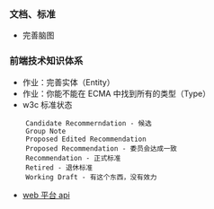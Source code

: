 ### 文档、标准

- 完善脑图

### 前端技术知识体系

- 作业：完善实体（Entity）
- 作业：你能不能在 ECMA 中找到所有的类型（Type）
- w3c 标准状态

```
    Candidate Recommerndation - 候选
    Group Note
    Proposed Edited Recommendation
    Proposed Recommendation - 委员会达成一致
    Recommendation - 正式标准
    Retired - 退休标准
    Working Draft - 有这个东西，没有效力
```

- [web 平台 api](webplatform.github.io/docs/apis/)

